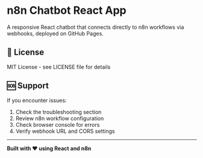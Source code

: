 # n8n Chatbot React App

A responsive React chatbot that connects directly to n8n workflows via webhooks, deployed on GitHub Pages.

## 📄 License

MIT License - see LICENSE file for details

## 🆘 Support

If you encounter issues:

1. Check the troubleshooting section
2. Review n8n workflow configuration
3. Check browser console for errors
4. Verify webhook URL and CORS settings

---

**Built with ❤️ using React and n8n**
